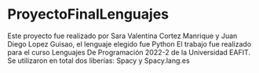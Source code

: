 # ProyectoFinalLenguajes

Este proyecto fue realizado por Sara Valentina Cortez Manrique y Juan Diego Lopez Guisao, el lenguaje elegido fue Python
El trabajo fue realizado para el curso Lenguajes De Programación 2022-2 de la Universidad EAFIT. 
Se utilizaron en total dos liberías: Spacy y Spacy.lang.es 
